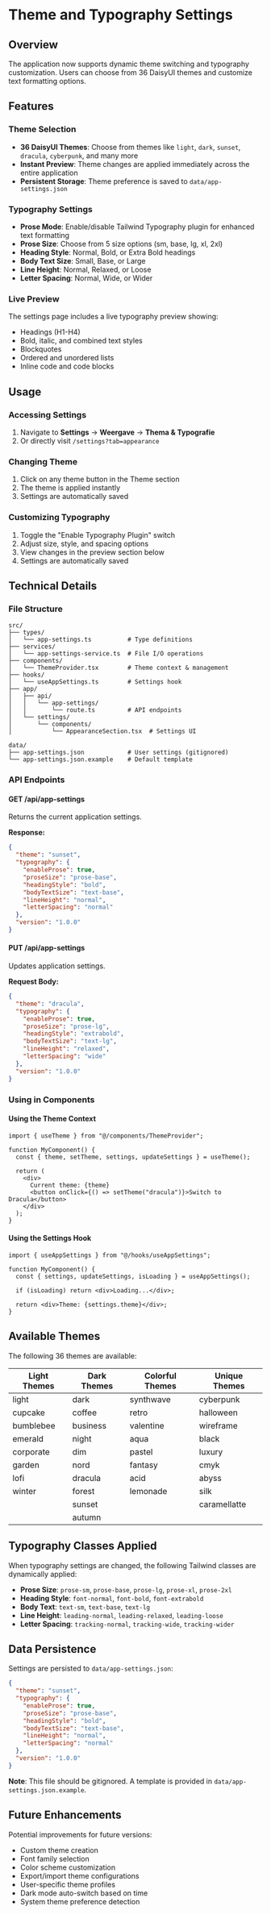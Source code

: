 # Theme and Typography Settings

## Overview

The application now supports dynamic theme switching and typography customization. Users can choose from 36 DaisyUI themes and customize text formatting options.

## Features

### Theme Selection

- **36 DaisyUI Themes**: Choose from themes like `light`, `dark`, `sunset`, `dracula`, `cyberpunk`, and many more
- **Instant Preview**: Theme changes are applied immediately across the entire application
- **Persistent Storage**: Theme preference is saved to `data/app-settings.json`

### Typography Settings

- **Prose Mode**: Enable/disable Tailwind Typography plugin for enhanced text formatting
- **Prose Size**: Choose from 5 size options (sm, base, lg, xl, 2xl)
- **Heading Style**: Normal, Bold, or Extra Bold headings
- **Body Text Size**: Small, Base, or Large
- **Line Height**: Normal, Relaxed, or Loose
- **Letter Spacing**: Normal, Wide, or Wider

### Live Preview

The settings page includes a live typography preview showing:

- Headings (H1-H4)
- Bold, italic, and combined text styles
- Blockquotes
- Ordered and unordered lists
- Inline code and code blocks

## Usage

### Accessing Settings

1. Navigate to **Settings** → **Weergave** → **Thema & Typografie**
2. Or directly visit `/settings?tab=appearance`

### Changing Theme

1. Click on any theme button in the Theme section
2. The theme is applied instantly
3. Settings are automatically saved

### Customizing Typography

1. Toggle the "Enable Typography Plugin" switch
2. Adjust size, style, and spacing options
3. View changes in the preview section below
4. Settings are automatically saved

## Technical Details

### File Structure

```
src/
├── types/
│   └── app-settings.ts          # Type definitions
├── services/
│   └── app-settings-service.ts  # File I/O operations
├── components/
│   └── ThemeProvider.tsx        # Theme context & management
├── hooks/
│   └── useAppSettings.ts        # Settings hook
├── app/
│   ├── api/
│   │   └── app-settings/
│   │       └── route.ts         # API endpoints
│   └── settings/
│       └── components/
│           └── AppearanceSection.tsx  # Settings UI

data/
├── app-settings.json            # User settings (gitignored)
└── app-settings.json.example    # Default template
```

### API Endpoints

#### GET /api/app-settings

Returns the current application settings.

**Response:**

```json
{
  "theme": "sunset",
  "typography": {
    "enableProse": true,
    "proseSize": "prose-base",
    "headingStyle": "bold",
    "bodyTextSize": "text-base",
    "lineHeight": "normal",
    "letterSpacing": "normal"
  },
  "version": "1.0.0"
}
```

#### PUT /api/app-settings

Updates application settings.

**Request Body:**

```json
{
  "theme": "dracula",
  "typography": {
    "enableProse": true,
    "proseSize": "prose-lg",
    "headingStyle": "extrabold",
    "bodyTextSize": "text-lg",
    "lineHeight": "relaxed",
    "letterSpacing": "wide"
  },
  "version": "1.0.0"
}
```

### Using in Components

#### Using the Theme Context

```tsx
import { useTheme } from "@/components/ThemeProvider";

function MyComponent() {
  const { theme, setTheme, settings, updateSettings } = useTheme();

  return (
    <div>
      Current theme: {theme}
      <button onClick={() => setTheme("dracula")}>Switch to Dracula</button>
    </div>
  );
}
```

#### Using the Settings Hook

```tsx
import { useAppSettings } from "@/hooks/useAppSettings";

function MyComponent() {
  const { settings, updateSettings, isLoading } = useAppSettings();

  if (isLoading) return <div>Loading...</div>;

  return <div>Theme: {settings.theme}</div>;
}
```

## Available Themes

The following 36 themes are available:

| Light Themes | Dark Themes | Colorful Themes | Unique Themes |
| ------------ | ----------- | --------------- | ------------- |
| light        | dark        | synthwave       | cyberpunk     |
| cupcake      | coffee      | retro           | halloween     |
| bumblebee    | business    | valentine       | wireframe     |
| emerald      | night       | aqua            | black         |
| corporate    | dim         | pastel          | luxury        |
| garden       | nord        | fantasy         | cmyk          |
| lofi         | dracula     | acid            | abyss         |
| winter       | forest      | lemonade        | silk          |
|              | sunset      |                 | caramellatte  |
|              | autumn      |                 |               |

## Typography Classes Applied

When typography settings are changed, the following Tailwind classes are dynamically applied:

- **Prose Size**: `prose-sm`, `prose-base`, `prose-lg`, `prose-xl`, `prose-2xl`
- **Heading Style**: `font-normal`, `font-bold`, `font-extrabold`
- **Body Text**: `text-sm`, `text-base`, `text-lg`
- **Line Height**: `leading-normal`, `leading-relaxed`, `leading-loose`
- **Letter Spacing**: `tracking-normal`, `tracking-wide`, `tracking-wider`

## Data Persistence

Settings are persisted to `data/app-settings.json`:

```json
{
  "theme": "sunset",
  "typography": {
    "enableProse": true,
    "proseSize": "prose-base",
    "headingStyle": "bold",
    "bodyTextSize": "text-base",
    "lineHeight": "normal",
    "letterSpacing": "normal"
  },
  "version": "1.0.0"
}
```

**Note**: This file should be gitignored. A template is provided in `data/app-settings.json.example`.

## Future Enhancements

Potential improvements for future versions:

- Custom theme creation
- Font family selection
- Color scheme customization
- Export/import theme configurations
- User-specific theme profiles
- Dark mode auto-switch based on time
- System theme preference detection
